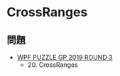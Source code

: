 # CrossRanges

## 問題
- [WPF PUZZLE GP 2019 ROUND 3](../questions/wpfpgp2019_3.md)
	- 20\. CrossRanges
